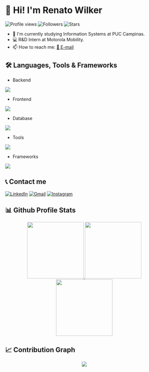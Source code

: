 # 👋 Hi! I'm Renato Wilker
![Profile views](https://komarev.com/ghpvc/?username=RenatoWlk&color=blue)
![Followers](https://img.shields.io/github/followers/RenatoWlk?style=social)
![Stars](https://img.shields.io/github/stars/RenatoWlk?style=social)

- 🔭 I'm currently studying Information Systems at PUC Campinas.
- 💻 R&D Intern at Motorola Mobility.
- 📫 How to reach me: [📧 E-mail](mailto:renatowilkerpaulasilva9@gmail.com)

## 🛠️ Languages, Tools & Frameworks

- Backend
<p align="left">
  <a href="https://skillicons.dev">
    <img src="https://skillicons.dev/icons?i=java,py,flutter,cs,nodejs,c,kotlin"/>
  </a>
</p>

- Frontend
<p align="left">
  <a href="https://skillicons.dev">
    <img src="https://skillicons.dev/icons?i=html,css,scss,ts,js"/>
  </a>
</p>

- Database
<p align="left">
  <a href="https://skillicons.dev">
    <img src="https://skillicons.dev/icons?i=mongodb,gcp,mysql,firebase,aws" />
  </a>
</p>

- Tools
<p align="left">
  <a href="https://skillicons.dev">
    <img src="https://skillicons.dev/icons?i=git,github,vscode,unity,androidstudio" />
  </a>
</p>

- Frameworks
<p align="left">
  <a href="https://skillicons.dev">
    <img src="https://skillicons.dev/icons?i=angular,spring" />
  </a>
</p>

## 📞 Contact me

[![LinkedIn](https://img.shields.io/badge/LinkedIn-0077B5?style=for-the-badge&logo=linkedin&logoColor=white)](https://linkedin.com/in/renato-wilker-506482234)
[![Gmail](https://img.shields.io/badge/Gmail-D14836?style=for-the-badge&logo=gmail&logoColor=white)](mailto:renatowilkerpaulasilva9@gmail.com)
[![Instagram](https://img.shields.io/badge/Instagram-E4405F?style=for-the-badge&logo=instagram&logoColor=white)](https://www.instagram.com/renato_wilker_)

## 📊 Github Profile Stats

<p align="center">
    <a href="https://github.com/RenatoWlk">
        <img height="180em" src="https://streak-stats.demolab.com?user=RenatoWlk&theme=tokyonight&hide_border=true"/>
        <img height="180em" src="https://github-readme-stats.vercel.app/api?username=RenatoWlk&show_icons=true&count_private=true&hide_border=true&theme=tokyonight&include_all_commits=true&count_private=true"/>
        <img height="180em" src="https://github-readme-stats.vercel.app/api/top-langs/?username=RenatoWlk&hide_border=true&layout=compact&theme=tokyonight&hide=jupyter%20notebook"/>
    </a>
</p>

## 📈 Contribution Graph

<div align="center">
    <img src="https://github-readme-activity-graph.vercel.app/graph?username=RenatoWlk&bg_color=011627&color=79d3c3&line=c792ea&point=ffeb95&area=true&hide_border=false" border-radius="10">
</div>
